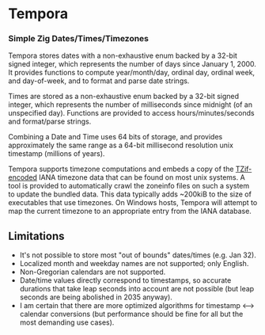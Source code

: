 # Tempora
### Simple Zig Dates/Times/Timezones

Tempora stores dates with a non-exhaustive enum backed by a 32-bit signed integer, which represents the number of days since January 1, 2000.
It provides functions to compute year/month/day, ordinal day, ordinal week, and day-of-week, and to format and parse date strings.

Times are stored as a non-exhaustive enum backed by a 32-bit signed integer, which represents the number of milliseconds since midnight (of an unspecified day).
Functions are provided to access hours/minutes/seconds and format/parse strings.

Combining a Date and Time uses 64 bits of storage, and provides approximately the same range as a 64-bit millisecond resolution unix timestamp (millions of years).

Tempora supports timezone computations and embeds a copy of the [TZif-encoded](https://github.com/leroycep/zig-tzif) IANA timezone data that can be found on most unix systems.
A tool is provided to automatically crawl the zoneinfo files on such a system to update the bundled data.
This data typically adds ~200kiB to the size of executables that use timezones.
On Windows hosts, Tempora will attempt to map the current timezone to an appropriate entry from the IANA database.

## Limitations
* It's not possible to store most "out of bounds" dates/times (e.g. Jan 32).
* Localized month and weekday names are not supported; only English.
* Non-Gregorian calendars are not supported.
* Date/time values directly correspond to timestamps, so accurate durations that take leap seconds into account are not possible (but leap seconds are being abolished in 2035 anyway).
* I am certain that there are more optimized algorithms for timestamp <--> calendar conversions (but performance should be fine for all but the most demanding use cases).

